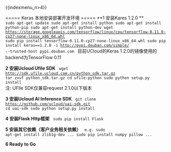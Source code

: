 {{indexmenu_n>4}}

===== Keras 本地安装部署开发环境 =====
**1 安装Kares 1.2.0 **
<code>
sudo apt-get update
sudo apt-get install python
sudo apt-get install python-pip
sudo apt-get install python-dev
wget https://storage.googleapis.com/tensorflow/linux/cpu/tensorflow-0.11.0-cp27-none-linux_x86_64.whl
sudo pip install tensorflow-0.11.0-cp27-none-linux_x86_64.whl
sudo pip install keras==1.2.0 -i http://pypi.douban.com/simple/ --trusted-host pypi.douban.com
</code>
目前UCloud的Keras 1.2.0的镜像使用的backend为TensorFlow 0.11

**2 安装Ucloud Ufile SDK**
<code>
wget http://sdk.ufile.ucloud.com.cn/python_sdk.tar.gz
tar zxvf python_sdk.tar.gz
cd ufile-python
sudo python setup.py install
</code>
注: UFIle SDK仅兼容request 2.1.0以下版本

**3 安装Ucloud AI Inference SDK**
<code>
git clone https://github.com/ucloud/uai-sdk.git
cd uai-sdk
sudo python setup.py install
</code>

**4 安装Flask Http框架**
<code>
sudo pip install Flask
</code>

**5 安装其它依赖（客户业务相关依赖）**
<code>
e.g. sudo apt-get install zlib1g-dev ...
    sudo pip install numpy pillow ...
</code>

**6 Ready to Go**

